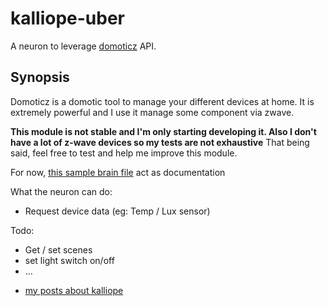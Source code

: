# kalliope-uber

A neuron to leverage [domoticz](https://www.domoticz.com) API.

## Synopsis

Domoticz is a domotic tool to manage your different devices at home. It is extremely powerful and I use it manage some component via zwave.


**This module is not stable and I'm only starting developing it. Also I don't have a lot of z-wave devices so my tests are not exhaustive**
That being said, feel free to test and help me improve this module.


For now, [this sample brain file](https://github.com/bacardi55/kalliope-domoticz/blob/master/samples/brain_fr.yml) act as documentation 

What the neuron can do:

- Request device data (eg: Temp / Lux sensor)


Todo:

- Get / set scenes
- set light switch on/off
- …


* [my posts about kalliope](http://bacardi55.org/en/term/kalliope) 

